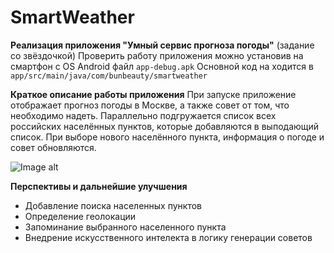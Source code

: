 SmartWeather
===========================
**Реализация приложения "Умный сервис прогноза погоды"**   (задание со звёздочкой) 
Проверить работу приложения можно установив на смартфон с OS Android файл `app-debug.apk`
Основной код на ходится в `app/src/main/java/com/bunbeauty/smartweather`

**Краткое описание работы приложения**
При запуске приложение отображает прогноз погоды в Москве, а также совет от том, что необходимо надеть. Параллельно подгружается список всех российских населённых пунктов, которые добавляются в выподающий список. При выборе нового населённого пункта, информация о погоде и совет обновляются.

![Image alt](https://github.com/MaxAstin/SmartWeather/tree/develop/img/exaple.jpg)

**Перспективы и дальнейшие улучшения**
- Добавление поиска населенных пунктов
- Определение геолокации
- Запоминание выбранного населенного пункта
- Внедрение искусственного интелекта в логику генерации советов
